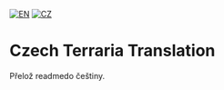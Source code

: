 [![EN](https://user-images.githubusercontent.com/63237821/79049526-7d3c6b80-7c24-11ea-8fa7-c25f78decb21.png)](https://github.com/miraficus/CzechTerrariaTranslation) 
[![CZ](https://user-images.githubusercontent.com/63237821/79049510-6138ca00-7c24-11ea-81e2-6fe75542a453.png)](https://github.com/miraficus/CzechTerrariaTranslation/blob/master/CZREADME.md)

# Czech Terraria Translation

Přelož readmedo češtiny.